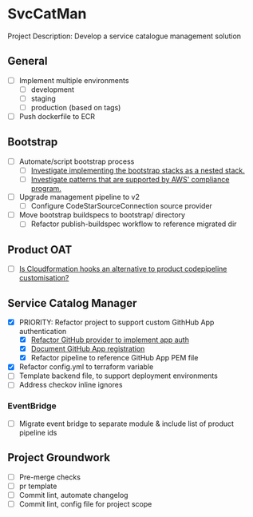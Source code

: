 # SvcCatMan

Project Description: Develop a service catalogue management solution

## General

- [ ] Implement multiple environments
  - [ ] development
  - [ ] staging
  - [ ] production (based on tags)
- [ ] Push dockerfile to ECR

## Bootstrap

- [ ] Automate/script bootstrap process
  - [ ] [Investigate implementing the bootstrap stacks as a nested stack.](https://docs.aws.amazon.com/AWSCloudFormation/latest/UserGuide/aws-resource-cloudformation-stack.html#cfn-cloudformation-stack-templatebody)
  - [ ] [Investigate patterns that are supported by AWS' compliance program.](https://aws.amazon.com/compliance/services-in-scope/)
- [ ] Upgrade management pipeline to v2
  - [ ] Configure CodeStarSourceConnection source provider
- [ ] Move bootstrap buildspecs to bootstrap/ directory
  - [ ] Refactor publish-buildspec workflow to reference migrated dir

## Product OAT

- [ ] [Is Cloudformation hooks an alternative to product codepipeline customisation?](https://eu-west-2.console.aws.amazon.com/cloudformation/hooks/overview?region=eu-west-2)

## Service Catalog Manager

- [x] PRIORITY: Refactor project to support custom GithHub App authentication
  - [x] [Refactor GitHub provider to implement app auth](https://registry.terraform.io/providers/integrations/github/latest/docs#github-app-installation)
  - [x] [Document GitHub App registration](https://docs.github.com/en/apps/creating-github-apps)
  - [x] Refactor pipeline to reference GitHub App PEM file
- [x] Refactor config.yml to terraform variable
- [ ] Template backend file, to support deployment environments
- [ ] Address checkov inline ignores

### EventBridge

- [ ] Migrate event bridge to separate module & include list of product pipeline
      ids

## Project Groundwork

- [ ] Pre-merge checks
- [ ] pr template
- [ ] Commit lint, automate changelog
- [ ] Commit lint, config file for project scope
